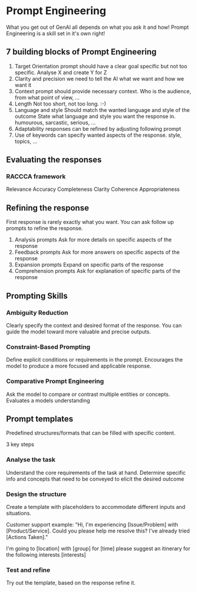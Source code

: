 # Prompt Engineering

What you get out of GenAI all depends on what you ask it and how!
Prompt Engineering is a skill set in it's own right!

## 7 building blocks of Prompt Engineering

1. Target Orientation
    prompt should have a clear goal
    specific but not too specific.
    Analyse X and create Y for Z
2. Clarity and precision
    we need to tell the AI what we want and how we want it
3. Context
    prompt should provide necessary context.
    Who is the audience, from what point of view, ...
4. Length
    Not too short, not too long. :-)
5. Language and style
    Should match the wanted language and style of the outcome
    State what language and style you want the response in.
    humourous, sarcastic, serious, ...
6. Adaptability
    responses can be refined by adjusting following prompt
7. Use of keywords
    can specify wanted aspects of the response.
    style, topics, ...

## Evaluating the responses

### RACCCA framework

Relevance
Accuracy
Completeness
Clarity
Coherence
Appropriateness


## Refining the response

First response is rarely exactly what you want.
You can ask follow up prompts to refine the response.

1. Analysis prompts
    Ask for more details on specific aspects of the response
2. Feedback prompts
    Ask for more answers on specific aspects of the response
3. Expansion prompts
    Expand on specific parts of the response
4. Comprehension prompts
    Ask for explanation of specific parts of the response

## Prompting Skills

### Ambiguity Reduction

Clearly specify the context and desired format of the response.
You can guide the model toward more valuable and precise outputs.

### Constraint-Based Prompting

Define explicit conditions or requirements in the prompt.
Encourages the model to produce a more focused and applicable response.

### Comparative Prompt Engineering

Ask the model to compare or contrast multiple entities or concepts.
Evaluates a models understanding

## Prompt templates

Predefined structures/formats that can be filled with specific content.

3 key steps

### Analyse the task

Understand the core requirements of the task at hand.
Determine specific info and concepts that need to be conveyed to elicit the desired outcome

### Design the structure

Create a template with placeholders to accommodate different inputs and situations.

Customer support example: "Hi, I'm experiencing [Issue/Problem] with [Product/Service]. Could you please help me resolve this? I've already tried [Actions Taken]."

I'm going to [location] with [group] for [time] please suggest an itinerary for the following interests [interests] 

### Test and refine

Try out the template, based on the response refine it.
